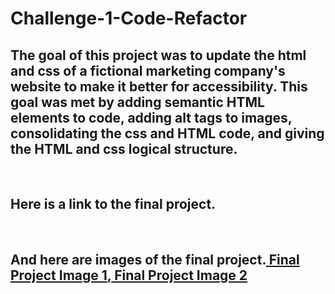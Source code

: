 # Challenge-1-Code-Refactor
## The goal of this project was to update the html and css of a fictional marketing company's website to make it better for accessibility. This goal was met by adding semantic HTML elements to code, adding alt tags to images, consolidating the css and HTML code, and giving the HTML and css logical structure.

<br>

## Here is a link to the final project.

<br>

## And here are images of the final project.[ Final Project Image 1](assets/images/final%201.jpeg),[ Final Project Image 2](assets/images/final%202.jpeg)